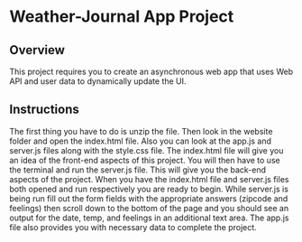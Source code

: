 # Weather-Journal App Project

## Overview
This project requires you to create an asynchronous web app that uses Web API and user data to dynamically update the UI. 

## Instructions
The first thing you have to do is unzip the file. Then look in the website folder and open the index.html file. Also you can look at the app.js and server.js files along with the style.css file. The index.html file will give you an idea of the front-end aspects of this project. You will then have to use the terminal and run the server.js file. This will give you the back-end aspects of the project. When you have the index.html file and server.js files both opened and run respectively you are ready to begin. While server.js is being run fill out the form fields with the appropriate answers (zipcode and feelings) then scroll down to the bottom of the page and you should see an output for the date, temp, and feelings in an additional text area. The app.js file also provides you with necessary data to complete the project. 

